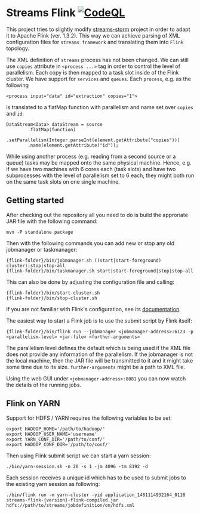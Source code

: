 # Streams Flink [![CodeQL](https://github.com/alexeyegorov/streams-flink/actions/workflows/codeql-analysis.yml/badge.svg)](https://github.com/alexeyegorov/streams-flink/actions/workflows/codeql-analysis.yml)

This project tries to slightly modify [streams-storm](https://bitbucket.org/cbockermann/streams-storm) project in order to adapt it to Apache Flink (ver. 1.3.2). 
This way we can achieve parsing of XML configuration files for ``streams framework`` and translating them into ``Flink`` topology.

The XML definition of ``streams`` process has not been changed.
We can still use ``copies`` attribute in ``<process ...>`` tag in order to control the level of parallelism.
Each copy is then mapped to a task slot inside of the Flink cluster.
We have support for ``services`` and ``queues``. 
Each ``process``, e.g. as the following
```
<process input="data" id="extraction" copies="1">
```

is translated to a flatMap function with parallelism and name set over ``copies`` and ``id``:

```
DataStream<Data> dataStream = source
		.flatMap(function)
        .setParallelism(Integer.parseInt(element.getAttribute("copies")))
        .name(element.getAttribute("id"));
```

While using another process (e.g. reading from a second source or a queue) tasks may be mapped onto the same physical machine.
Hence, e.g. if we have two machines with 6 cores each (task slots) and have two subprocesses with the level of parallelism set to 6 each, they might both run on the same task slots on one single machine. 

## Getting started

After checking out the repository all you need to do is build the approriate JAR file with the following command:

```
mvn -P standalone package
```

Then with the following commands you can add new or stop any old jobmanager or taskmanager:

```
{flink-folder}/bin/jobmanager.sh ((start|start-foreground) cluster)|stop|stop-all
{flink-folder}/bin/taskmanager.sh start|start-foreground|stop|stop-all
```

This can also be done by adjusting the configuration file and calling:

```
{flink-folder}/bin/start-cluster.sh
{flink-folder}/bin/stop-cluster.sh
```

If you are not familiar with Flink's configuration, see its [documentation](https://ci.apache.org/projects/flink/flink-docs-release-1.3/setup/cluster_setup.html).

The easiest way to start a Flink job is to use the submit script by Flink itself:

```
{flink-folder}/bin/flink run --jobmanager <jobmanager-address>:6123 -p <parallelism-level> <jar-file> <further-arguments>
```

The parallelism level defines the default which is being used if the XML file does not provide any information of the parallelism.
If the jobmanager is not the local machine, then the JAR file will be transmitted to it and it might take some time due to its size.
`further-arguments` might be a path to XML file.

Using the web GUI under `<jobmanager-address>:8081` you can now watch the details of the running jobs.

## Flink on YARN

Support for HDFS / YARN requires the following variables to be set:

```
export HADOOP_HOME='/path/to/hadoop/'
export HADOOP_USER_NAME='username'
export YARN_CONF_DIR='/path/to/conf/'
export HADOOP_CONF_DIR='/path/to/conf/'
```

Then using Flink submit script we can start a yarn session:

```
./bin/yarn-session.sh -n 20 -s 1 -jm 4096 -tm 8192 -d
```

Each session receives a unique id which has to be used to submit jobs to the existing yarn session as following:

```
./bin/flink run -m yarn-cluster -yid application_1481114932164_0118 streams-flink-{version}-flink-compiled.jar hdfs://path/to/streams/jobdefinition/on/hdfs.xml
```
